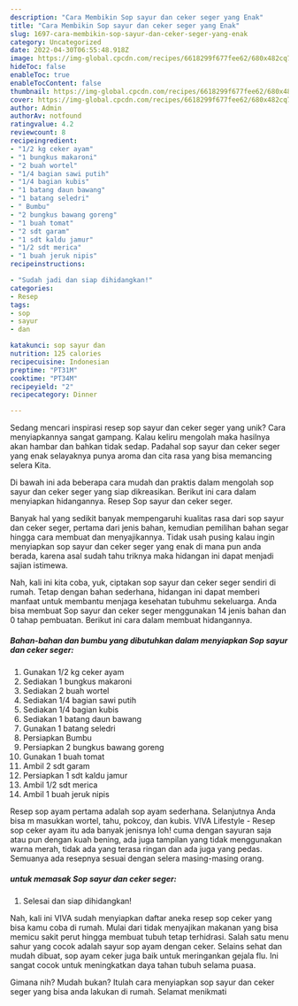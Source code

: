 ```yaml
---
description: "Cara Membikin Sop sayur dan ceker seger yang Enak"
title: "Cara Membikin Sop sayur dan ceker seger yang Enak"
slug: 1697-cara-membikin-sop-sayur-dan-ceker-seger-yang-enak
category: Uncategorized
date: 2022-04-30T06:55:48.918Z
image: https://img-global.cpcdn.com/recipes/6618299f677fee62/680x482cq70/sop-sayur-dan-ceker-seger-foto-resep-utama.jpg
hideToc: false
enableToc: true
enableTocContent: false
thumbnail: https://img-global.cpcdn.com/recipes/6618299f677fee62/680x482cq70/sop-sayur-dan-ceker-seger-foto-resep-utama.jpg
cover: https://img-global.cpcdn.com/recipes/6618299f677fee62/680x482cq70/sop-sayur-dan-ceker-seger-foto-resep-utama.jpg
author: Admin
authorAv: notfound
ratingvalue: 4.2
reviewcount: 8
recipeingredient:
- "1/2 kg ceker ayam"
- "1 bungkus makaroni"
- "2 buah wortel"
- "1/4 bagian sawi putih"
- "1/4 bagian kubis"
- "1 batang daun bawang"
- "1 batang seledri"
- " Bumbu"
- "2 bungkus bawang goreng"
- "1 buah tomat"
- "2 sdt garam"
- "1 sdt kaldu jamur"
- "1/2 sdt merica"
- "1 buah jeruk nipis"
recipeinstructions:

- "Sudah jadi dan siap dihidangkan!"
categories:
- Resep
tags:
- sop
- sayur
- dan

katakunci: sop sayur dan 
nutrition: 125 calories
recipecuisine: Indonesian
preptime: "PT31M"
cooktime: "PT34M"
recipeyield: "2"
recipecategory: Dinner

---
```





Sedang mencari inspirasi resep sop sayur dan ceker seger yang unik? Cara menyiapkannya sangat gampang. Kalau keliru mengolah maka hasilnya akan hambar dan bahkan tidak sedap. Padahal sop sayur dan ceker seger yang enak selayaknya punya aroma dan cita rasa yang bisa memancing selera Kita.





Di bawah ini ada beberapa cara mudah dan praktis dalam mengolah sop sayur dan ceker seger yang siap dikreasikan. Berikut ini cara dalam menyiapkan hidangannya. Resep Sop sayur dan ceker seger.

Banyak hal yang sedikit banyak mempengaruhi kualitas rasa dari sop sayur dan ceker seger, pertama dari jenis bahan, kemudian pemilihan bahan segar hingga cara membuat dan menyajikannya. Tidak usah pusing kalau ingin menyiapkan sop sayur dan ceker seger yang enak di mana pun anda berada, karena asal sudah tahu triknya maka hidangan ini dapat menjadi sajian istimewa.






Nah, kali ini kita coba, yuk, ciptakan sop sayur dan ceker seger sendiri di rumah. Tetap dengan bahan sederhana, hidangan ini dapat memberi manfaat untuk membantu menjaga kesehatan tubuhmu sekeluarga. Anda bisa membuat Sop sayur dan ceker seger menggunakan 14 jenis bahan dan 0 tahap pembuatan. Berikut ini cara dalam membuat hidangannya.

<!--inarticleads1-->

##### Bahan-bahan dan bumbu yang dibutuhkan dalam menyiapkan Sop sayur dan ceker seger:

1. Gunakan 1/2 kg ceker ayam
1. Sediakan 1 bungkus makaroni
1. Sediakan 2 buah wortel
1. Sediakan 1/4 bagian sawi putih
1. Sediakan 1/4 bagian kubis
1. Sediakan 1 batang daun bawang
1. Gunakan 1 batang seledri
1. Persiapkan  Bumbu
1. Persiapkan 2 bungkus bawang goreng
1. Gunakan 1 buah tomat
1. Ambil 2 sdt garam
1. Persiapkan 1 sdt kaldu jamur
1. Ambil 1/2 sdt merica
1. Ambil 1 buah jeruk nipis


Resep sop ayam pertama adalah sop ayam sederhana. Selanjutnya Anda bisa m masukkan wortel, tahu, pokcoy, dan kubis. VIVA Lifestyle - Resep sop ceker ayam itu ada banyak jenisnya loh! cuma dengan sayuran saja atau pun dengan kuah bening, ada juga tampilan yang tidak menggunakan warna merah, tidak ada yang terasa ringan dan ada juga yang pedas. Semuanya ada resepnya sesuai dengan selera masing-masing orang. 

<!--inarticleads2-->

#####  untuk memasak Sop sayur dan ceker seger:


1. Selesai dan siap dihidangkan!

Nah, kali ini VIVA sudah menyiapkan daftar aneka resep sop ceker yang bisa kamu coba di rumah. Mulai dari tidak menyajikan makanan yang bisa memicu sakit perut hingga membuat tubuh tetap terhidrasi. Salah satu menu sahur yang cocok adalah sayur sop ayam dengan ceker. Selains sehat dan mudah dibuat, sop ayam ceker juga baik untuk meringankan gejala flu. Ini sangat cocok untuk meningkatkan daya tahan tubuh selama puasa. 

Gimana nih? Mudah bukan? Itulah cara menyiapkan sop sayur dan ceker seger yang bisa anda lakukan di rumah. Selamat menikmati
